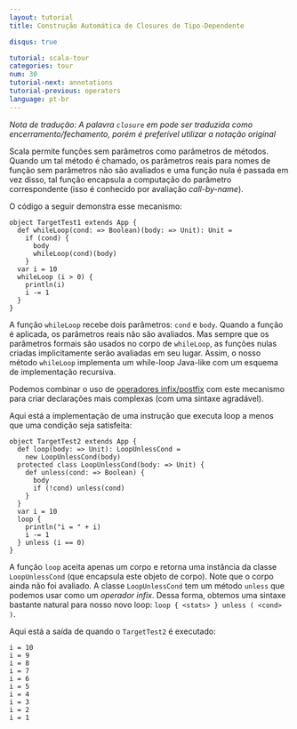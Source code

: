 ```yaml
---
layout: tutorial
title: Construção Automática de Closures de Tipo-Dependente

disqus: true

tutorial: scala-tour
categories: tour
num: 30
tutorial-next: annotations
tutorial-previous: operators
language: pt-br
---
```


_Nota de tradução: A palavra `closure` em pode ser traduzida como encerramento/fechamento, porém é preferível utilizar a notação original_

Scala permite funções sem parâmetros como parâmetros de métodos. Quando um tal método é chamado, os parâmetros reais para nomes de função sem parâmetros não são avaliados e uma função nula é passada em vez disso, tal função encapsula a computação do parâmetro correspondente (isso é conhecido por avaliação *call-by-name*).

O código a seguir demonstra esse mecanismo:

```tut
object TargetTest1 extends App {
  def whileLoop(cond: => Boolean)(body: => Unit): Unit =
    if (cond) {
      body
      whileLoop(cond)(body)
    }
  var i = 10
  whileLoop (i > 0) {
    println(i)
    i -= 1
  }
}
```

A função `whileLoop` recebe dois parâmetros: `cond` e `body`. Quando a função é aplicada, os parâmetros reais não são avaliados. Mas sempre que os parâmetros formais são usados no corpo de `whileLoop`, as funções nulas criadas implicitamente serão avaliadas em seu lugar. Assim, o nosso método `whileLoop` implementa um while-loop Java-like com um esquema de implementação recursiva.

Podemos combinar o uso de [operadores infix/postfix](operators.html) com este mecanismo para criar declarações mais complexas (com uma sintaxe agradável).

Aqui está a implementação de uma instrução que executa loop a menos que uma condição seja satisfeita:

```tut
object TargetTest2 extends App {
  def loop(body: => Unit): LoopUnlessCond =
    new LoopUnlessCond(body)
  protected class LoopUnlessCond(body: => Unit) {
    def unless(cond: => Boolean) {
      body
      if (!cond) unless(cond)
    }
  }
  var i = 10
  loop {
    println("i = " + i)
    i -= 1
  } unless (i == 0)
}
```

A função `loop` aceita apenas um corpo e retorna uma instância da classe` LoopUnlessCond` (que encapsula este objeto de corpo). Note que o corpo ainda não foi avaliado. A classe `LoopUnlessCond` tem um método `unless` que podemos usar como um *operador infix*. Dessa forma, obtemos uma sintaxe bastante natural para nosso novo loop: `loop { <stats> } unless ( <cond> )`.

Aqui está a saída de quando o `TargetTest2` é executado:

```
i = 10
i = 9
i = 8
i = 7
i = 6
i = 5
i = 4
i = 3
i = 2
i = 1
```
